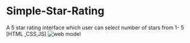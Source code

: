 # Simple-Star-Rating
A 5 star rating interface which user can select number of stars from 1- 5 [HTML ,CSS,JS]
![web model](https://github.com/thvithran/Simple-Star-Rating/assets/73452153/ae04aac9-ee96-41bc-94d4-23548ffff7d6)
